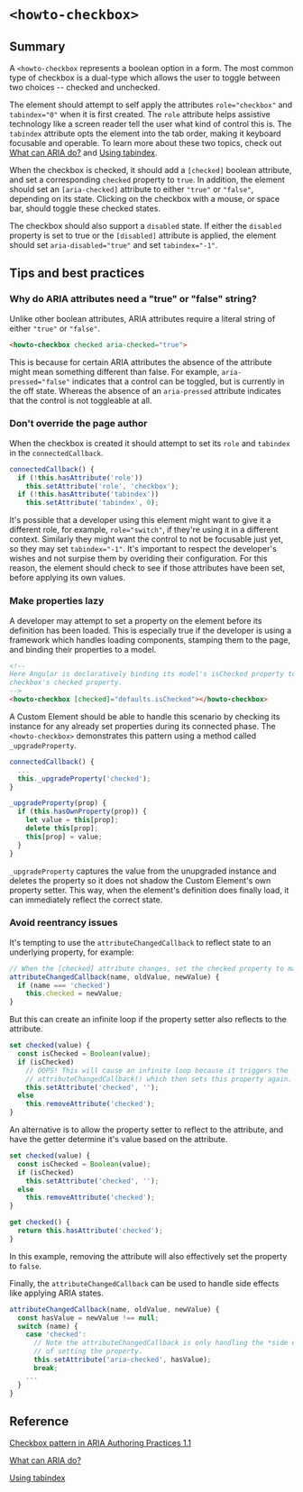 # `<howto-checkbox>`

## Summary

A `<howto-checkbox` represents a boolean option in a form. The most common type
of checkbox is a dual-type which allows the user to toggle between two
choices -- checked and unchecked.

The element should attempt to self apply the attributes `role="checkbox"` and
`tabindex="0"` when it is first created. The `role` attribute helps assistive
technology like a screen reader tell the user what kind of control this is.
The `tabindex` attribute opts the element into the tab order, making it keyboard
focusable and operable. To learn more about these two topics, check out
[What can ARIA do?][What can ARIA do?] and [Using tabindex][Using tabindex].

When the checkbox is checked, it should add a
`[checked]` boolean attribute, and set a corresponding `checked` property to
`true`. In addition, the element should set an `[aria-checked]` attribute to
either `"true"` or `"false"`, depending on its state. Clicking on the checkbox
with a mouse, or space bar, should toggle these checked states.

The checkbox should also support a `disabled` state. If either the
`disabled` property is set to true or the `[disabled]` attribute is applied, the
element should set `aria-disabled="true"` and set `tabindex="-1"`.

## Tips and best practices

### Why do ARIA attributes need a "true" or "false" string?

Unlike other boolean attributes, ARIA attributes require a literal string of
either `"true"` or `"false"`.

```html
<howto-checkbox checked aria-checked="true">
```

This is because for certain ARIA attributes the absence of the attribute might
mean something different than false. For example, `aria-pressed="false"`
indicates that a control can be toggled, but is currently in the off state.
Whereas the absence of an `aria-pressed` attribute indicates that the control is
not toggleable at all.

### Don't override the page author

When the checkbox is created it should attempt to set its `role` and `tabindex`
in the `connectedCallback`.

```js
connectedCallback() {
  if (!this.hasAttribute('role'))
    this.setAttribute('role', 'checkbox');
  if (!this.hasAttribute('tabindex'))
    this.setAttribute('tabindex', 0);
```

It's possible that a developer using this element might want to give it a
different role, for example, `role="switch"`, if they're using it in a different
context. Similarly they might want the control to not be focusable just yet, so
they may set `tabindex="-1"`. It's important to respect the developer's wishes
and not surpise them by overiding their configuration. For this reason, the
element should check to see if those attributes have been set, before applying
its own values.

### Make properties lazy

A developer may attempt to set a property on the element before its definition
has been loaded. This is especially true if the developer is using a framework
which handles loading components, stamping them to the page, and binding their
properties to a model.

```html
<!--
Here Angular is declaratively binding its model's isChecked property to the
checkbox's checked property.
-->
<howto-checkbox [checked]="defaults.isChecked"></howto-checkbox>
```

A Custom Element should be able to handle this scenario by checking its instance
for any already set properties during its connected phase. The
`<howto-checkbox>` demonstrates this pattern using a method called
`_upgradeProperty`.

```js
connectedCallback() {
  ...
  this._upgradeProperty('checked');
}

_upgradeProperty(prop) {
  if (this.hasOwnProperty(prop)) {
    let value = this[prop];
    delete this[prop];
    this[prop] = value;
  }
}
```

`_upgradeProperty` captures the value from the unupgraded instance and deletes
the property so it does not shadow the Custom Element's own property setter.
This way, when the element's definition does finally load, it can immediately
reflect the correct state.

### Avoid reentrancy issues

It's tempting to use the `attributeChangedCallback` to reflect state to an
underlying property, for example:

```js
// When the [checked] attribute changes, set the checked property to match.
attributeChangedCallback(name, oldValue, newValue) {
  if (name === 'checked')
    this.checked = newValue;
}
```

But this can create an infinite loop if the property setter also reflects to
the attribute.

```js
set checked(value) {
  const isChecked = Boolean(value);
  if (isChecked)
    // OOPS! This will cause an infinite loop because it triggers the
    // attributeChangedCallback() which then sets this property again.
    this.setAttribute('checked', '');
  else
    this.removeAttribute('checked');
}
```

An alternative is to allow the property setter to reflect to the attribute, and
have the getter determine it's value based on the attribute.

```js
set checked(value) {
  const isChecked = Boolean(value);
  if (isChecked)
    this.setAttribute('checked', '');
  else
    this.removeAttribute('checked');
}

get checked() {
  return this.hasAttribute('checked');
}
```

In this example, removing the attribute will also effectively set the property
to `false`.

Finally, the `attributeChangedCallback` can be used to handle side effects like
applying ARIA states.

```js
attributeChangedCallback(name, oldValue, newValue) {
  const hasValue = newValue !== null;
  switch (name) {
    case 'checked':
      // Note the attributeChangedCallback is only handling the *side effects*
      // of setting the property.
      this.setAttribute('aria-checked', hasValue);
      break;
    ...
  }
}
```


## Reference

[Checkbox pattern in ARIA Authoring Practices 1.1][Checkbox pattern in ARIA Authoring Practices 1.1]

[What can ARIA do?][What can ARIA do?]

[Using tabindex][Using tabindex]

[Checkbox pattern in ARIA Authoring Practices 1.1]: https://www.w3.org/TR/wai-aria-practices-1.1/#checkbox
[What can ARIA do?]: https://developers.google.com/web/fundamentals/accessibility/semantics-aria/#what_can_aria_do
[Using tabindex]: https://developers.google.com/web/fundamentals/accessibility/focus/using-tabindex
